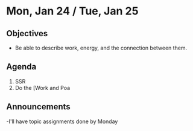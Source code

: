 Mon, Jan 24 / Tue, Jan 25
=================== 
  
Objectives  
------------  
- Be able to describe work, energy, and the connection between them.

Agenda    
---------    

1. SSR
2. Do the [Work and Poa

Announcements 
 -------------  
-I'll have topic assignments done by Monday

[prob]: https://avon.schoology.com/page/5575708549
[tst]: https://avon.schoology.com/assignment/5574857809/

[ptop]: https://avoncsc-my.sharepoint.com/:x:/g/personal/zjrohrbach_avon-schools_org/ERhuKfM6FuZAu7ceF1RrcTMBOxKzjRD5kdb5vncOwACRwg?e=W4jjF8
[pasmt]: https://avon.schoology.com/course/5138386979/materials/gp/5526865983
[pvid]: https://avon.schoology.com/course/5138386979/materials/gp/5526830072
<!--stackedit_data:
eyJoaXN0b3J5IjpbNjI5MDA2MzQyLC03Nzc4MzkzMjAsNjkwNz
QzOTg4LDI2NTQ4OTYwNCwtMTU1MDM1NDM3LDExMDY4OTE5NDQs
LTEyNTg3OTg5ODAsMTU5MDAzOTE4OCwtMTgwNjIxMDc1NiwtMT
Q3ODQ4ODY3NCwtMTUwNjc1NDA5MywxMzQ3MDc1MjM2LC0yMDMw
MzkwODE2LC0xOTU2NTA3NTA3LDE5MzY1MDczMTUsMjA5MjE4NT
g5MSw2OTUzNzMwMjIsMTk4NDg2MTk0NiwxNzQ2NDc4NDk0LDkw
ODgxNDIxXX0=
-->